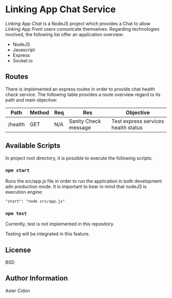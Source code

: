 # Linking App Chat Service

_Linking App Chat_ is a NodeJS project which provides a Chat to allow _Linking App Front_ users comunicate themselves. Regarding technologies involved, the following list offer an application overview:

- NodeJS
- Javascript
- Express
- Socket.io

## Routes

There is implemented an express routes in order to provide chat health check service. The following table provides a route overview regard to its path and main objective:

| Path    | Method | Req | Res                  | Objective                           |
| ------- | ------ | --- | -------------------- | ----------------------------------- |
| /health | GET    | N/A | Sanity Check message | Test express services health status |

## Available Scripts

In project root directory, it is possible to execute the following scripts:

### `npm start`

Runs the src/app.js file in order to run the application in both development adn production mode. It is important to bear in mind that nodeJS is execution engine:

```
"start": "node src/app.js"
```

### `npm test`

Currently, test is not implemented in this repository.

Testing will be integrated in this feature.

## License

BSD

## Author Information

Asier Cidon
